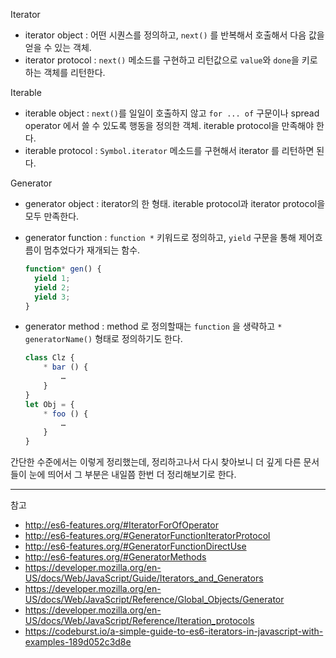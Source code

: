 

Iterator

- iterator object : 어떤 시퀀스를 정의하고, `next()` 를 반복해서 호출해서 다음 값을 얻을 수 있는 객체.
- iterator protocol : `next()` 메소드를 구현하고 리턴값으로 `value`와 `done`을 키로 하는 객체를 리턴한다.

Iterable

- iterable object :  `next()`를 일일이 호출하지 않고 `for ... of` 구문이나 spread operator 에서 쓸 수 있도록 행동을 정의한 객체. iterable protocol을 만족해야 한다.
- iterable protocol : `Symbol.iterator` 메소드를 구현해서 iterator 를 리턴하면 된다.

Generator

- generator object : iterator의 한 형태. iterable protocol과 iterator protocol을 모두 만족한다.
- generator function : `function *` 키워드로 정의하고, `yield` 구문을 통해 제어흐름이 멈추었다가 재개되는 함수.
  ```javascript
  function* gen() {
    yield 1;
    yield 2;
    yield 3;
  }
  ```

- generator method : method 로 정의할때는 `function` 을 생략하고 `* generatorName()` 형태로 정의하기도 한다.
  ```javascript
  class Clz {
      * bar () {
          …
      }
  }
  let Obj = {
      * foo () {
          …
      }
  }
  ```


간단한 수준에서는 이렇게 정리했는데, 정리하고나서 다시 찾아보니 더 깊게 다른 문서들이 눈에 띄어서 그 부분은 내일쯤 한번 더 정리해보기로 한다.

----

참고

- http://es6-features.org/#IteratorForOfOperator
- http://es6-features.org/#GeneratorFunctionIteratorProtocol
- http://es6-features.org/#GeneratorFunctionDirectUse
- http://es6-features.org/#GeneratorMethods
- https://developer.mozilla.org/en-US/docs/Web/JavaScript/Guide/Iterators_and_Generators
- https://developer.mozilla.org/en-US/docs/Web/JavaScript/Reference/Global_Objects/Generator
- https://developer.mozilla.org/en-US/docs/Web/JavaScript/Reference/Iteration_protocols
- https://codeburst.io/a-simple-guide-to-es6-iterators-in-javascript-with-examples-189d052c3d8e

